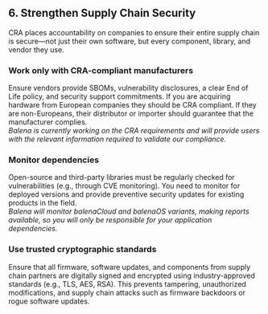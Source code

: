 ## 6\. Strengthen Supply Chain Security

CRA places accountability on companies to ensure their entire supply chain is secure—not just their own software, but every component, library, and vendor they use.

### Work only with CRA-compliant manufacturers
Ensure vendors provide SBOMs, vulnerability disclosures, a clear End of Life policy, and security support commitments. If you are acquiring hardware from European companies they should be CRA compliant. If they are non-Europeans, their distributor or importer should guarantee that the manufacturer complies.  
*Balena is currently working on the CRA requirements and will provide users with the relevant information required to validate our compliance.*

### Monitor dependencies
Open-source and third-party libraries must be regularly checked for vulnerabilities (e.g., through CVE monitoring). You need to monitor for deployed versions and provide preventive security updates for existing products in the field.  
*Balena will monitor balenaCloud and balenaOS variants, making reports available, so you will only be responsible for your application dependencies.*

### Use trusted cryptographic standards
Ensure that all firmware, software updates, and components from supply chain partners are digitally signed and encrypted using industry-approved standards (e.g., TLS, AES, RSA). This prevents tampering, unauthorized modifications, and supply chain attacks such as firmware backdoors or rogue software updates.
